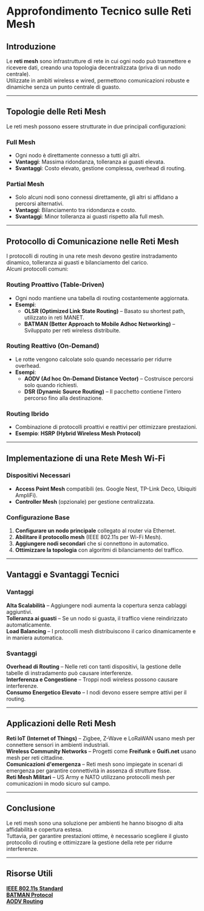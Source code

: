 # Approfondimento Tecnico sulle Reti Mesh  

## Introduzione  
Le **reti mesh** sono infrastrutture di rete in cui ogni nodo può trasmettere e ricevere dati, creando una topologia decentralizzata (priva di un nodo centrale).  
Utilizzate in ambiti wireless e wired, permettono comunicazioni robuste e dinamiche senza un punto centrale di guasto.  

---

## Topologie delle Reti Mesh  
Le reti mesh possono essere strutturate in due principali configurazioni:  

### **Full Mesh**
- Ogni nodo è direttamente connesso a tutti gli altri.  
- **Vantaggi**: Massima ridondanza, tolleranza ai guasti elevata.  
- **Svantaggi**: Costo elevato, gestione complessa, overhead di routing.  

### **Partial Mesh**
- Solo alcuni nodi sono connessi direttamente, gli altri si affidano a percorsi alternativi.  
- **Vantaggi**: Bilanciamento tra ridondanza e costo.  
- **Svantaggi**: Minor tolleranza ai guasti rispetto alla full mesh.  

---

## Protocollo di Comunicazione nelle Reti Mesh  
I protocolli di routing in una rete mesh devono gestire instradamento dinamico, tolleranza ai guasti e bilanciamento del carico.  
Alcuni protocolli comuni:  

### **Routing Proattivo (Table-Driven)**
- Ogni nodo mantiene una tabella di routing costantemente aggiornata.  
- **Esempi**:  
  - **OLSR (Optimized Link State Routing)** – Basato su shortest path, utilizzato in reti MANET.  
  - **BATMAN (Better Approach to Mobile Adhoc Networking)** – Sviluppato per reti wireless distribuite.  

### **Routing Reattivo (On-Demand)**
- Le rotte vengono calcolate solo quando necessario per ridurre overhead.  
- **Esempi**:  
  - **AODV (Ad hoc On-Demand Distance Vector)** – Costruisce percorsi solo quando richiesti.  
  - **DSR (Dynamic Source Routing)** – Il pacchetto contiene l'intero percorso fino alla destinazione.  

### **Routing Ibrido**
- Combinazione di protocolli proattivi e reattivi per ottimizzare prestazioni.  
- **Esempio**: **HSRP (Hybrid Wireless Mesh Protocol)**  

---

## Implementazione di una Rete Mesh Wi-Fi  
###  **Dispositivi Necessari**
- **Access Point Mesh** compatibili (es. Google Nest, TP-Link Deco, Ubiquiti AmpliFi).  
- **Controller Mesh** (opzionale) per gestione centralizzata.  

### **Configurazione Base**
1. **Configurare un nodo principale** collegato al router via Ethernet.  
2. **Abilitare il protocollo mesh** (IEEE 802.11s per Wi-Fi Mesh).  
3. **Aggiungere nodi secondari** che si connettono in automatico.  
4. **Ottimizzare la topologia** con algoritmi di bilanciamento del traffico.  

---

## Vantaggi e Svantaggi Tecnici  
### **Vantaggi**
 **Alta Scalabilità** – Aggiungere nodi aumenta la copertura senza cablaggi aggiuntivi.  
 **Tolleranza ai guasti** – Se un nodo si guasta, il traffico viene reindirizzato automaticamente.  
 **Load Balancing** – I protocolli mesh distribuiscono il carico dinamicamente e in maniera automatica.  

### **Svantaggi**
 **Overhead di Routing** – Nelle reti con tanti dispositivi, la gestione delle tabelle di instradamento può causare interferenze.  
 **Interferenza e Congestione** – Troppi nodi wireless possono causare interferenze.  
 **Consumo Energetico Elevato** – I nodi devono essere sempre attivi per il routing.  

---

## Applicazioni delle Reti Mesh  
 **Reti IoT (Internet of Things)** – Zigbee, Z-Wave e LoRaWAN usano mesh per connettere sensori in ambienti industriali.  
 **Wireless Community Networks** – Progetti come **Freifunk** e **Guifi.net** usano mesh per reti cittadine.  
 **Comunicazioni d'emergenza** – Reti mesh sono impiegate in scenari di emergenza per garantire connettività in assenza di strutture fisse.  
 **Reti Mesh Militari** – US Army e NATO utilizzano protocolli mesh per comunicazioni in modo sicuro sul campo.  

---

## Conclusione  
Le reti mesh sono una soluzione per ambienti he hanno bisogno di alta affidabilità e copertura estesa.  
Tuttavia, per garantire prestazioni ottime, è necessario scegliere il giusto protocollo di routing e ottimizzare la gestione della rete per ridurre interferenze.  

---

## Risorse Utili  
 **[IEEE 802.11s Standard](https://standards.ieee.org/standard/802_11s-2011.html)**  
 **[BATMAN Protocol](https://www.open-mesh.org/projects/open-mesh/wiki)**  
 **[AODV Routing](https://tools.ietf.org/html/rfc3561)**  
